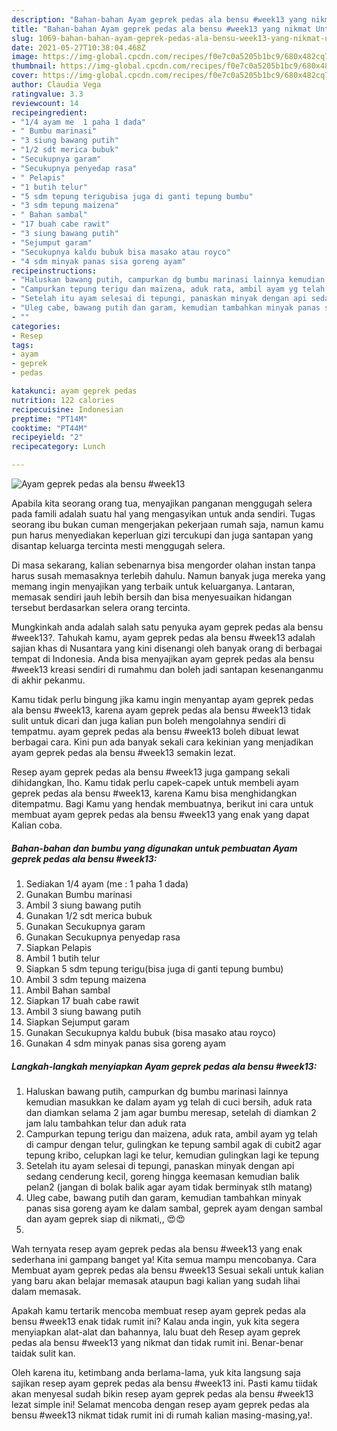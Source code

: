 ```yaml
---
description: "Bahan-bahan Ayam geprek pedas ala bensu #week13 yang nikmat Untuk Jualan"
title: "Bahan-bahan Ayam geprek pedas ala bensu #week13 yang nikmat Untuk Jualan"
slug: 1069-bahan-bahan-ayam-geprek-pedas-ala-bensu-week13-yang-nikmat-untuk-jualan
date: 2021-05-27T10:38:04.468Z
image: https://img-global.cpcdn.com/recipes/f0e7c0a5205b1bc9/680x482cq70/ayam-geprek-pedas-ala-bensu-week13-foto-resep-utama.jpg
thumbnail: https://img-global.cpcdn.com/recipes/f0e7c0a5205b1bc9/680x482cq70/ayam-geprek-pedas-ala-bensu-week13-foto-resep-utama.jpg
cover: https://img-global.cpcdn.com/recipes/f0e7c0a5205b1bc9/680x482cq70/ayam-geprek-pedas-ala-bensu-week13-foto-resep-utama.jpg
author: Claudia Vega
ratingvalue: 3.3
reviewcount: 14
recipeingredient:
- "1/4 ayam me  1 paha 1 dada"
- " Bumbu marinasi"
- "3 siung bawang putih"
- "1/2 sdt merica bubuk"
- "Secukupnya garam"
- "Secukupnya penyedap rasa"
- " Pelapis"
- "1 butih telur"
- "5 sdm tepung terigubisa juga di ganti tepung bumbu"
- "3 sdm tepung maizena"
- " Bahan sambal"
- "17 buah cabe rawit"
- "3 siung bawang putih"
- "Sejumput garam"
- "Secukupnya kaldu bubuk bisa masako atau royco"
- "4 sdm minyak panas sisa goreng ayam"
recipeinstructions:
- "Haluskan bawang putih, campurkan dg bumbu marinasi lainnya kemudian masukkan ke dalam ayam yg telah di cuci bersih, aduk rata dan diamkan selama 2 jam agar bumbu meresap, setelah di diamkan 2 jam lalu tambahkan telur dan aduk rata"
- "Campurkan tepung terigu dan maizena, aduk rata, ambil ayam yg telah di campur dengan telur, gulingkan ke tepung sambil agak di cubit2 agar tepung kribo, celupkan lagi ke telur, kemudian gulingkan lagi ke tepung"
- "Setelah itu ayam selesai di tepungi, panaskan minyak dengan api sedang cenderung kecil, goreng hingga keemasan kemudian balik pelan2 (jangan di bolak balik agar ayam tidak berminyak stlh matang)"
- "Uleg cabe, bawang putih dan garam, kemudian tambahkan minyak panas sisa goreng ayam ke dalam sambal, geprek ayam dengan sambal dan ayam geprek siap di nikmati,, 😍😍"
- ""
categories:
- Resep
tags:
- ayam
- geprek
- pedas

katakunci: ayam geprek pedas 
nutrition: 122 calories
recipecuisine: Indonesian
preptime: "PT14M"
cooktime: "PT44M"
recipeyield: "2"
recipecategory: Lunch

---
```



![Ayam geprek pedas ala bensu #week13](https://img-global.cpcdn.com/recipes/f0e7c0a5205b1bc9/680x482cq70/ayam-geprek-pedas-ala-bensu-week13-foto-resep-utama.jpg)

Apabila kita seorang orang tua, menyajikan panganan menggugah selera pada famili adalah suatu hal yang mengasyikan untuk anda sendiri. Tugas seorang ibu bukan cuman mengerjakan pekerjaan rumah saja, namun kamu pun harus menyediakan keperluan gizi tercukupi dan juga santapan yang disantap keluarga tercinta mesti menggugah selera.

Di masa  sekarang, kalian sebenarnya bisa mengorder olahan instan tanpa harus susah memasaknya terlebih dahulu. Namun banyak juga mereka yang memang ingin menyajikan yang terbaik untuk keluarganya. Lantaran, memasak sendiri jauh lebih bersih dan bisa menyesuaikan hidangan tersebut berdasarkan selera orang tercinta. 



Mungkinkah anda adalah salah satu penyuka ayam geprek pedas ala bensu #week13?. Tahukah kamu, ayam geprek pedas ala bensu #week13 adalah sajian khas di Nusantara yang kini disenangi oleh banyak orang di berbagai tempat di Indonesia. Anda bisa menyajikan ayam geprek pedas ala bensu #week13 kreasi sendiri di rumahmu dan boleh jadi santapan kesenanganmu di akhir pekanmu.

Kamu tidak perlu bingung jika kamu ingin menyantap ayam geprek pedas ala bensu #week13, karena ayam geprek pedas ala bensu #week13 tidak sulit untuk dicari dan juga kalian pun boleh mengolahnya sendiri di tempatmu. ayam geprek pedas ala bensu #week13 boleh dibuat lewat berbagai cara. Kini pun ada banyak sekali cara kekinian yang menjadikan ayam geprek pedas ala bensu #week13 semakin lezat.

Resep ayam geprek pedas ala bensu #week13 juga gampang sekali dihidangkan, lho. Kamu tidak perlu capek-capek untuk membeli ayam geprek pedas ala bensu #week13, karena Kamu bisa menghidangkan ditempatmu. Bagi Kamu yang hendak membuatnya, berikut ini cara untuk membuat ayam geprek pedas ala bensu #week13 yang enak yang dapat Kalian coba.

<!--inarticleads1-->

##### Bahan-bahan dan bumbu yang digunakan untuk pembuatan Ayam geprek pedas ala bensu #week13:

1. Sediakan 1/4 ayam (me : 1 paha 1 dada)
1. Gunakan  Bumbu marinasi
1. Ambil 3 siung bawang putih
1. Gunakan 1/2 sdt merica bubuk
1. Gunakan Secukupnya garam
1. Gunakan Secukupnya penyedap rasa
1. Siapkan  Pelapis
1. Ambil 1 butih telur
1. Siapkan 5 sdm tepung terigu(bisa juga di ganti tepung bumbu)
1. Ambil 3 sdm tepung maizena
1. Ambil  Bahan sambal
1. Siapkan 17 buah cabe rawit
1. Ambil 3 siung bawang putih
1. Siapkan Sejumput garam
1. Gunakan Secukupnya kaldu bubuk (bisa masako atau royco)
1. Gunakan 4 sdm minyak panas sisa goreng ayam




<!--inarticleads2-->

##### Langkah-langkah menyiapkan Ayam geprek pedas ala bensu #week13:

1. Haluskan bawang putih, campurkan dg bumbu marinasi lainnya kemudian masukkan ke dalam ayam yg telah di cuci bersih, aduk rata dan diamkan selama 2 jam agar bumbu meresap, setelah di diamkan 2 jam lalu tambahkan telur dan aduk rata
1. Campurkan tepung terigu dan maizena, aduk rata, ambil ayam yg telah di campur dengan telur, gulingkan ke tepung sambil agak di cubit2 agar tepung kribo, celupkan lagi ke telur, kemudian gulingkan lagi ke tepung
1. Setelah itu ayam selesai di tepungi, panaskan minyak dengan api sedang cenderung kecil, goreng hingga keemasan kemudian balik pelan2 (jangan di bolak balik agar ayam tidak berminyak stlh matang)
1. Uleg cabe, bawang putih dan garam, kemudian tambahkan minyak panas sisa goreng ayam ke dalam sambal, geprek ayam dengan sambal dan ayam geprek siap di nikmati,, 😍😍
1. 




Wah ternyata resep ayam geprek pedas ala bensu #week13 yang enak sederhana ini gampang banget ya! Kita semua mampu mencobanya. Cara Membuat ayam geprek pedas ala bensu #week13 Sesuai sekali untuk kalian yang baru akan belajar memasak ataupun bagi kalian yang sudah lihai dalam memasak.

Apakah kamu tertarik mencoba membuat resep ayam geprek pedas ala bensu #week13 enak tidak rumit ini? Kalau anda ingin, yuk kita segera menyiapkan alat-alat dan bahannya, lalu buat deh Resep ayam geprek pedas ala bensu #week13 yang nikmat dan tidak rumit ini. Benar-benar taidak sulit kan. 

Oleh karena itu, ketimbang anda berlama-lama, yuk kita langsung saja sajikan resep ayam geprek pedas ala bensu #week13 ini. Pasti kamu tiidak akan menyesal sudah bikin resep ayam geprek pedas ala bensu #week13 lezat simple ini! Selamat mencoba dengan resep ayam geprek pedas ala bensu #week13 nikmat tidak rumit ini di rumah kalian masing-masing,ya!.

